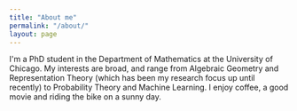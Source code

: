 ```yaml
---
title: "About me"
permalink: "/about/"
layout: page
---
```


I'm a PhD student in the Department of Mathematics at the University of Chicago. My interests are broad, and range from Algebraic Geometry and Representation Theory (which has been my research focus up until recently) to Probability Theory and Machine Learning. I enjoy coffee, a good movie and riding the bike on a sunny day.
